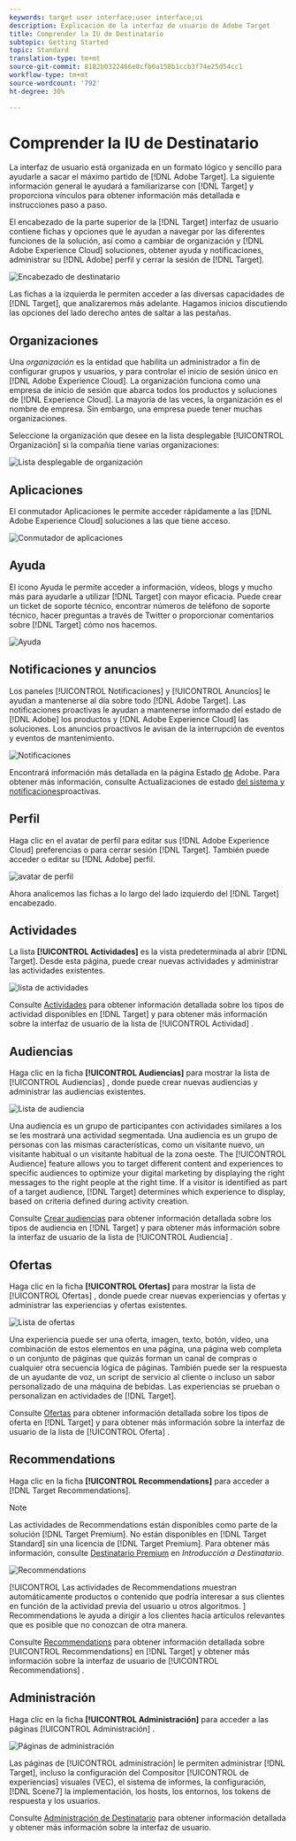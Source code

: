 ```yaml
---
keywords: target user interface;user interface;ui
description: Explicación de la interfaz de usuario de Adobe Target
title: Comprender la IU de Destinatario
subtopic: Getting Started
topic: Standard
translation-type: tm+mt
source-git-commit: 8102b0322466e8cfb0a158b1ccb3f74e25d54cc1
workflow-type: tm+mt
source-wordcount: '792'
ht-degree: 30%

---
```



# Comprender la IU de Destinatario

La interfaz de usuario está organizada en un formato lógico y sencillo para ayudarle a sacar el máximo partido de [!DNL Adobe Target]. La siguiente información general le ayudará a familiarizarse con [!DNL Target] y proporciona vínculos para obtener información más detallada e instrucciones paso a paso.

El encabezado de la parte superior de la [!DNL Target] interfaz de usuario contiene fichas y opciones que le ayudan a navegar por las diferentes funciones de la solución, así como a cambiar de organización y [!DNL Adobe Experience Cloud] soluciones, obtener ayuda y notificaciones, administrar su [!DNL Adobe] perfil y cerrar la sesión de [!DNL Target].

![Encabezado de destinatario](/help/c-intro/assets/target-header.png)

Las fichas a la izquierda le permiten acceder a las diversas capacidades de [!DNL Target], que analizaremos más adelante. Hagamos inicios discutiendo las opciones del lado derecho antes de saltar a las pestañas.

## Organizaciones

Una *organización* es la entidad que habilita un administrador a fin de configurar grupos y usuarios, y para controlar el inicio de sesión único en [!DNL Adobe Experience Cloud]. La organización funciona como una empresa de inicio de sesión que abarca todos los productos y soluciones de [!DNL Experience Cloud]. La mayoría de las veces, la organización es el nombre de empresa. Sin embargo, una empresa puede tener muchas organizaciones.

Seleccione la organización que desee en la lista desplegable [!UICONTROL Organización] si la compañía tiene varias organizaciones:

![Lista desplegable de organización](/help/c-intro/assets/organizations.png)

## Aplicaciones

El conmutador Aplicaciones le permite acceder rápidamente a las [!DNL Adobe Experience Cloud] soluciones a las que tiene acceso.

![Conmutador de aplicaciones](/help/c-intro/assets/apps.png)

## Ayuda  

El icono Ayuda le permite acceder a información, vídeos, blogs y mucho más para ayudarle a utilizar [!DNL Target] con mayor eficacia. Puede crear un ticket de soporte técnico, encontrar números de teléfono de soporte técnico, hacer preguntas a través de Twitter o proporcionar comentarios sobre [!DNL Target] cómo nos hacemos.

![Ayuda  ](/help/c-intro/assets/help.png)

## Notificaciones y anuncios

Los paneles [!UICONTROL Notificaciones] y [!UICONTROL Anuncios] le ayudan a mantenerse al día sobre todo [!DNL Adobe Target]. Las notificaciones proactivas le ayudan a mantenerse informado del estado de [!DNL Adobe] los productos y [!DNL Adobe Experience Cloud] las soluciones. Los anuncios proactivos le avisan de la interrupción de eventos y eventos de mantenimiento.

![ Notificaciones ](/help/c-intro/assets/notifications.png)

Encontrará información más detallada en la página Estado [de](https://status.adobe.com/) Adobe. Para obtener más información, consulte Actualizaciones de estado [del sistema y notificaciones](/help/c-intro/assets/notifications.png)proactivas.

## Perfil

Haga clic en el avatar de perfil para editar sus [!DNL Adobe Experience Cloud] preferencias o para cerrar sesión [!DNL Target]. También puede acceder o editar su [!DNL Adobe] perfil.

![avatar de perfil](/help/c-intro/assets/change-language.png)

Ahora analicemos las fichas a lo largo del lado izquierdo del [!DNL Target] encabezado.

## Actividades

La lista **[!UICONTROL Actividades]** es la vista predeterminada al abrir [!DNL Target]. Desde esta página, puede crear nuevas actividades y administrar las actividades existentes.

![lista de actividades](/help/c-intro/assets/activities-list.png)

Consulte [Actividades](/help/c-activities/activities.md) para obtener información detallada sobre los tipos de actividad disponibles en [!DNL Target] y para obtener más información sobre la interfaz de usuario de la lista de [!UICONTROL Actividad] .

## Audiencias

Haga clic en la ficha **[!UICONTROL Audiencias]** para mostrar la lista de [!UICONTROL Audiencias] , donde puede crear nuevas audiencias y administrar las audiencias existentes.

![Lista de audiencia](/help/c-intro/assets/audience-list.png)

Una audiencia es un grupo de participantes con actividades similares a los se les mostrará una actividad segmentada. Una audiencia es un grupo de personas con las mismas características, como un visitante nuevo, un visitante habitual o un visitante habitual de la zona oeste. The [!UICONTROL Audience] feature allows you to target different content and experiences to specific audiences to optimize your digital marketing by displaying the right messages to the right people at the right time. If a visitor is identified as part of a target audience, [!DNL Target] determines which experience to display, based on criteria defined during activity creation.

Consulte [Crear audiencias](/help/c-target/c-audiences/create-audience.md) para obtener información detallada sobre los tipos de audiencia en [!DNL Target] y para obtener más información sobre la interfaz de usuario de la lista de [!UICONTROL Audiencia] .

## Ofertas

Haga clic en la ficha **[!UICONTROL Ofertas]** para mostrar la lista de [!UICONTROL Ofertas] , donde puede crear nuevas experiencias y ofertas y administrar las experiencias y ofertas existentes.

![Lista de ofertas](/help/c-intro/assets/offers.png)

Una experiencia puede ser una oferta, imagen, texto, botón, vídeo, una combinación de estos elementos en una página, una página web completa o un conjunto de páginas que quizás forman un canal de compras o cualquier otra secuencia lógica de páginas. También puede ser la respuesta de un ayudante de voz, un script de servicio al cliente o incluso un sabor personalizado de una máquina de bebidas. Las experiencias se prueban o personalizan en actividades de [!DNL Target].

Consulte [Ofertas](/help/c-experiences/c-manage-content/manage-content.md) para obtener información detallada sobre los tipos de oferta en [!DNL Target] y para obtener más información sobre la interfaz de usuario de la lista de [!UICONTROL Oferta] .

## Recommendations

Haga clic en la ficha **[!UICONTROL Recommendations]** para acceder a [!DNL Target Recommendations].

>[!NOTE]
>
>Las actividades de Recommendations están disponibles como parte de la solución [!DNL Target Premium]. No están disponibles en [!DNL Target Standard] sin una licencia de [!DNL Target Premium]. Para obtener más información, consulte [Destinatario Premium](/help/c-intro/intro.md#premium) en *Introducción a Destinatario*.

![Recommendations](/help/c-intro/assets/recommendations.png)

[!UICONTROL Las actividades de Recommendations muestran automáticamente productos o contenido que podría interesar a sus clientes en función de la actividad previa del usuario u otros algoritmos. ] Recommendations le ayuda a dirigir a los clientes hacia artículos relevantes que es posible que no conozcan de otra manera.

Consulte [Recommendations](/help/c-recommendations/recommendations.md) para obtener información detallada sobre [!UICONTROL Recommendations] en [!DNL Target] y obtener más información sobre la interfaz de usuario de [!UICONTROL Recommendations] .

## Administración

Haga clic en la ficha **[!UICONTROL Administración]** para acceder a las páginas [!UICONTROL Administración] .

![Páginas de administración](/help/c-intro/assets/administration.png)

Las páginas de [!UICONTROL administración] le permiten administrar [!DNL Target], incluso la configuración del Compositor [!UICONTROL de experiencias] visuales (VEC), el sistema de informes, la configuración, [!DNL Scene7] la implementación, los hosts, los entornos, los tokens de respuesta y los usuarios.

Consulte [Administración de Destinatario](/help/administrating-target/administrating-target.md) para obtener información detallada y obtener más información sobre la interfaz de usuario.
